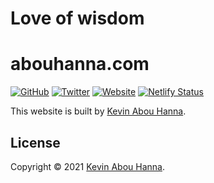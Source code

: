 
# Love of wisdom
# abouhanna.com

[![GitHub](https://img.shields.io/badge/GitHub-kevinabouhanna-0366d6.svg)](https://github.com/kevinabouhanna) [![Twitter](https://img.shields.io/badge/Twitter-@kevinabouhanna-1DA1F2.svg)](https://twitter.com/kevinabouhanna) [![Website](https://img.shields.io/badge/Website-abouhanna.com-4B86AF.svg)](https://abouhanna.com) [![Netlify Status](https://api.netlify.com/api/v1/badges/fd7c431a-df07-42f2-8a32-94336a203579/deploy-status)](https://app.netlify.com/sites/abouhanna/deploys)

This website is built by [Kevin Abou Hanna](https://abouhanna.com).

## License

Copyright &copy; 2021 [Kevin Abou Hanna](https://abouhanna.com).
